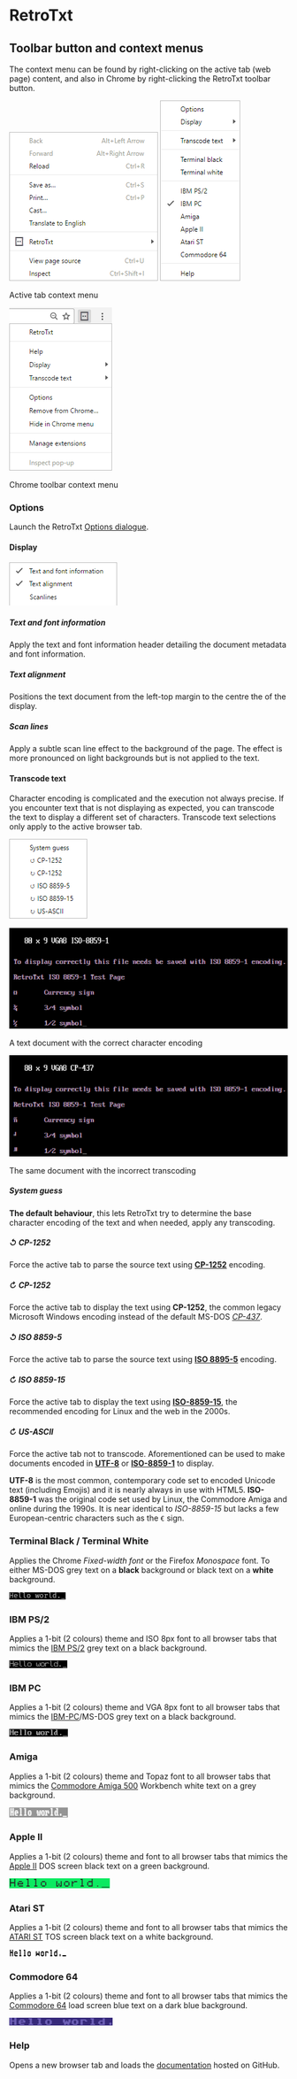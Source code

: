# RetroTxt

## Toolbar button and context menus

The context menu can be found by right-clicking on the active tab (web page) content, and also in Chrome by right-clicking the RetroTxt toolbar button.

![Font options selection](assets/menu_base.png)
![Font options selection](assets/menu.png)

Active tab context menu

![Font options selection](assets/retrotxt_toolbar_menu.png)

Chrome toolbar context menu

### Options

Launch the RetroTxt [Options dialogue](options.md).

#### Display

![Font options selection](assets/menu_display.png)

##### Text and font information

Apply the text and font information header detailing the document metadata and font information.

##### Text alignment

Positions the text document from the left-top margin to the centre the of the display.

##### Scan lines

Apply a subtle scan line effect to the background of the page. The effect is more pronounced on light backgrounds but is not applied to the text.

#### Transcode text

Character encoding is complicated and the execution not always precise. If you encounter text that is not displaying as expected, you can transcode the text to display a different set of characters. Transcode text selections only apply to the active browser tab.

![Font options selection](assets/menu_transcode_text.png)

![Font options selection](assets/text_transcode_ok.png)

A text document with the correct character encoding

![Font options selection](assets/text_transcode_x.png)

The same document with the incorrect transcoding

##### System guess

**The default behaviour**, this lets RetroTxt try to determine the base character encoding of the text and when needed, apply any transcoding.

##### ↺ CP-1252

Force the active tab to parse the source text using [**CP-1252**](https://en.wikipedia.org/wiki/Windows-1252) encoding.

##### ↻ CP-1252

Force the active tab to display the text using **CP-1252**, the common legacy Microsoft Windows encoding instead of the default MS-DOS [*CP-437*](https://en.wikipedia.org/wiki/Code_page_437).

##### ↺ ISO 8859-5

Force the active tab to parse the source text using [**ISO 8895-5**](https://en.wikipedia.org/wiki/ISO/IEC_8859-5) encoding.

##### ↻ ISO 8859-15

Force the active tab to display the text using [**ISO-8859-15**](https://en.wikipedia.org/wiki/ISO/IEC_8859-15), the recommended encoding for Linux and the web in the 2000s.

##### ↻ US-ASCII

Force the active tab not to transcode. Aforementioned can be used to make documents encoded in [**UTF-8**](https://en.wikipedia.org/wiki/UTF-8) or [**ISO-8859-1**](https://en.wikipedia.org/wiki/ISO/IEC_8859-1) to display.

**UTF-8** is the most common, contemporary code set to encoded Unicode text (including Emojis) and it is nearly always in use with HTML5. **ISO-8859-1** was the original code set used by Linux, the Commodore Amiga and online during the 1990s. It is near identical to _ISO-8859-15_ but lacks a few European-centric characters such as the `€` sign.

### Terminal Black / Terminal White

Applies the Chrome *Fixed-width font* or the Firefox *Monospace* font. To either MS-DOS grey text on a **black** background or black text on a **white** background.

![Font options selection](assets/theme_terminal-black.png)

### IBM PS/2

Applies a 1-bit (2 colours) theme and ISO 8px font to all browser tabs that mimics the [IBM PS/2](https://en.wikipedia.org/wiki/IBM_Personal_System/2) grey text on a black background.

![Font options selection](assets/theme_ps2.png)

### IBM PC

Applies a 1-bit (2 colours) theme and VGA 8px font to all browser tabs that mimics the [IBM-PC](http://oldcomputers.net/ibm5150.html)/MS-DOS grey text on a black background.

![Font options selection](assets/theme_ms-dos.png)

### Amiga

Applies a 1-bit (2 colours) theme and Topaz font to all browser tabs that mimics the [Commodore Amiga 500](http://oldcomputers.net/amiga500.html) Workbench white text on a grey background.

![Font options selection](assets/theme_amiga.png)

### Apple II

Applies a 1-bit (2 colours) theme and font to all browser tabs that mimics the [Apple II](http://oldcomputers.net/appleii.html) DOS screen black text on a green background.

![Font options selection](assets/theme_appleii.png)

### Atari ST

Applies a 1-bit (2 colours) theme and font to all browser tabs that mimics the [ATARI ST](http://oldcomputers.net/atari520st.html) TOS screen black text on a white background.

![Font options selection](assets/theme_atari-st.png)

### Commodore 64

Applies a 1-bit (2 colours) theme and font to all browser tabs that mimics the [Commodore 64](http://oldcomputers.net/c64.html) load screen blue text on a dark blue background.

![Font options selection](assets/theme_c64.png)

### Help

Opens a new browser tab and loads the [documentation](https://github.com/bengarrett/RetroTxt/blob/master/docs/index.md) hosted on GitHub.
